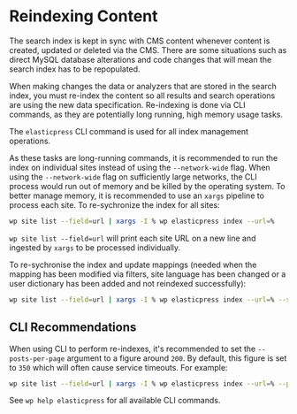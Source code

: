 # Reindexing Content

The search index is kept in sync with CMS content whenever content is created, updated or deleted via the CMS. There are some situations such as direct MySQL database alterations and code changes that will mean the search index has to be repopulated.

When making changes the data or analyzers that are stored in the search index, you must re-index the content so all results and search operations are using the new data specification. Re-indexing is done via CLI commands, as they are potentially long running, high memory usage tasks.

The `elasticpress` CLI command is used for all index management operations.

As these tasks are long-running commands, it is recommended to run the index on individual sites instead of using the `--network-wide` flag. When using the `--network-wide` flag on sufficiently large networks, the CLI process would run out of memory and be killed by the operating system. To better manage memory, it is recommended to use an `xargs` pipeline to process each site. To re-sychronize the index for all sites:

```sh
wp site list --field=url | xargs -I % wp elasticpress index --url=%
```

`wp site list --field=url` will print each site URL on a new line and ingested by `xargs` to be processed individually.

To re-sychronise the index and update mappings (needed when the mapping has been modified via filters, site language has been changed or a user dictionary has been added and not reindexed successfully):

```sh
wp site list --field=url | xargs -I % wp elasticpress index --url=% --setup && wp elasticpress recreate-network-alias
```

## CLI Recommendations

When using CLI to perform re-indexes, it's recommended to set the `--posts-per-page` argument to a figure around `200`. By default, this figure is set to `350` which will often cause service timeouts. For example:

```sh
wp site list --field=url | xargs -I % wp elasticpress index --url=% --posts-per-page 200
```

See `wp help elasticpress` for all available CLI commands.
